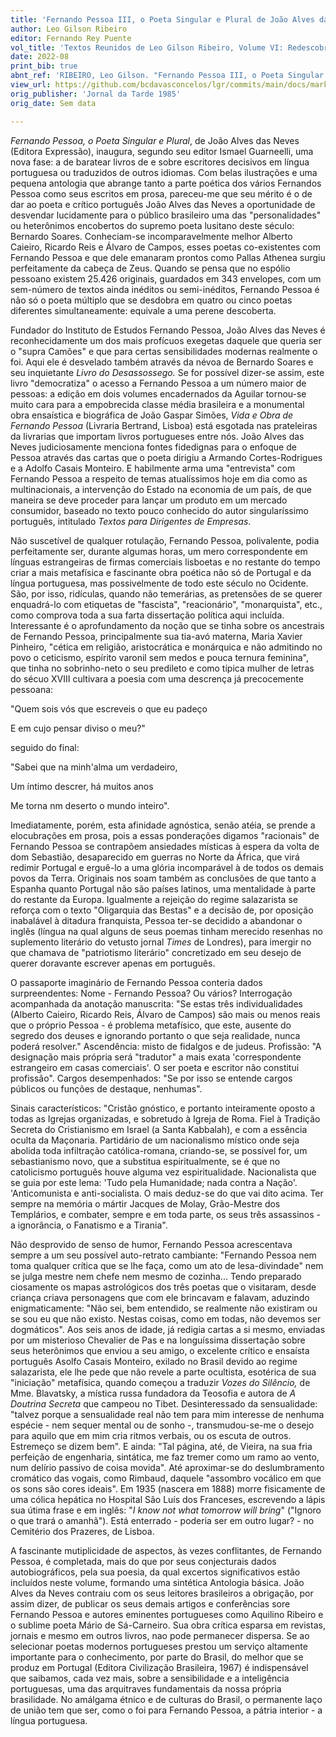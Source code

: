 ```yaml
---
title: 'Fernando Pessoa III, o Poeta Singular e Plural de João Alves das Neves (Editora Expressão)'
author: Leo Gilson Ribeiro
editor: Fernando Rey Puente
vol_title: 'Textos Reunidos de Leo Gilson Ribeiro, Volume VI: Redescobrindo Portugal: perfis e depoimentos de alguns escritores portugueses'
date: 2022-08
print_bib: true
abnt_ref: 'RIBEIRO, Leo Gilson. "Fernando Pessoa III, o Poeta Singular e Plural de João Alves das Neves (Editora Expressão)". In PUENTE, Fernando Rey (org.) <em>Textos Reunidos de Leo Gilson Ribeiro, Volume 6: Redescobrindo Portugal: perfis e depoimentos de alguns escritores portugueses</em>, 2022. Publicação original: Jornal da Tarde 1985, Sem data. URL: <a href="yml_view_url">https://github.com/bcdavasconcelos/lgr/commits/main/docs/markdown/volume-6/12-fernando-pessoa/02-fernando-pessoa-iii-o-poeta-singular-e-plural-de-joao-alves-das-neves-(editora-expressao)</a>'
view_url: https://github.com/bcdavasconcelos/lgr/commits/main/docs/markdown/volume-6/12-fernando-pessoa/02-fernando-pessoa-iii-o-poeta-singular-e-plural-de-joao-alves-das-neves-(editora-expressao)
orig_publisher: 'Jornal da Tarde 1985'
orig_date: Sem data

---
```


*Fernando Pessoa, o Poeta Singular e Plural*, de João Alves das Neves (Editora Expressão), inaugura, segundo seu editor Ismael Guarneelli, uma nova fase: a de baratear livros de e sobre escritores decisivos em língua portuguesa ou traduzidos de outros idiomas. Com belas ilustrações e uma pequena antologia que abrange tanto a parte poética dos vários Fernandos Pessoa como seus escritos em prosa, pareceu-me que seu mérito é o de dar ao poeta e crítico português João Alves das Neves a oportunidade de desvendar lucidamente para o público brasileiro uma das "personalidades" ou heterônimos encobertos do supremo poeta lusitano deste século: Bernardo Soares. Conheciam-se incomparavelmente melhor Alberto Caieiro, Ricardo Reis e Álvaro de Campos, esses poetas co-existentes com Fernando Pessoa e que dele emanaram prontos como Pallas Athenea surgiu perfeitamente da cabeça de Zeus. Quando se pensa que no espólio pessoano existem 25.426 originais, guardados em 343 envelopes, com um sem-número de textos ainda inéditos ou semi-inéditos, Fernando Pessoa é não só o poeta múltiplo que se desdobra em quatro ou cinco poetas diferentes simultaneamente: equivale a uma perene descoberta.

Fundador do Instituto de Estudos Fernando Pessoa, João Alves das Neves é reconhecidamente um dos mais profícuos exegetas daquele que queria ser o "supra Camões" e que para certas sensibilidades modernas realmente o foi. Aqui ele é desvelado também através da névoa de Bernardo Soares e seu inquietante *Livro do Desassossego.* Se for possível dizer-se assim, este livro "democratiza" o acesso a Fernando Pessoa a um número maior de pessoas: a edição em dois volumes encadernados da Aguilar tornou-se muito cara para a empobrecida classe média brasileira e a monumental obra ensaística e biográfica de João Gaspar Simões, *Vida e Obra de Fernando Pessoa* (Livraria Bertrand, Lisboa) está esgotada nas prateleiras da livrarias que importam livros portugueses entre nós. João Alves das Neves judiciosamente menciona fontes fidedignas para o enfoque de Pessoa através das cartas que o poeta dirigiu a Armando Cortes-Rodrigues e a Adolfo Casais Monteiro. E habilmente arma uma "entrevista" com Fernando Pessoa a respeito de temas atualíssimos hoje em dia como as multinacionais, a intervenção do Estado na economia de um país, de que maneira se deve proceder para lançar um produto em um mercado consumidor, baseado no texto pouco conhecido do autor singularíssimo português, intitulado *Textos para Dirigentes de Empresas*.

Não suscetível de qualquer rotulação, Fernando Pessoa, polivalente, podia perfeitamente ser, durante algumas horas, um mero correspondente em línguas estrangeiras de firmas comerciais lisboetas e no restante do tempo criar a mais metafísica e fascinante obra poética não só de Portugal e da língua portuguesa, mas possivelmente de todo este século no Ocidente. São, por isso, ridículas, quando não temerárias, as pretensões de se querer enquadrá-lo com etiquetas de "fascista", "reacionário", "monarquista", etc., como comprova toda a sua farta dissertação política aqui incluída. Interessante é o aprofundamento da noção que se tinha sobre os ancestrais de Fernando Pessoa, principalmente sua tia-avó materna, Maria Xavier Pinheiro, "cética em religião, aristocrática e monárquica e não admitindo no povo o ceticismo, espírito varonil sem medos e pouca ternura feminina", que tinha no sobrinho-neto o seu predileto e como típica mulher de letras do sécuo XVIII cultivara a poesia com uma descrença já precocemente pessoana:

"Quem sois vós que escreveis o que eu padeço

E em cujo pensar diviso o meu?"

seguido do final:

"Sabei que na minh'alma um verdadeiro,

Um íntimo descrer, há muitos anos

Me torna nm deserto o mundo inteiro".

Imediatamente, porém, esta afinidade agnóstica, senão atéia, se prende a elocubrações em prosa, pois a essas ponderações digamos "racionais" de Fernando Pessoa se contrapõem ansiedades místicas à espera da volta de dom Sebastião, desaparecido em guerras no Norte da África, que virá redimir Portugal e erguê-lo a uma glória incomparável à de todos os demais povos da Terra. Originais nos soam também as conclusões de que tanto a Espanha quanto Portugal não são países latinos, uma mentalidade à parte do restante da Europa. Igualmente a rejeição do regime salazarista se reforça com o texto "Oligarquia das Bestas" e a decisão de, por oposição inabalável à ditadura franquista, Pessoa ter-se decidido a abandonar o inglês (língua na qual alguns de seus poemas tinham merecido resenhas no suplemento literário do vetusto jornal *Times* de Londres), para imergir no que chamava de "patriotismo literário" concretizado em seu desejo de querer doravante escrever apenas em português.

O passaporte imaginário de Fernando Pessoa conteria dados surpreendentes: Nome - Fernando Pessoa? Ou vários? Interrogação acompanhada da anotação manuscrita: "Se estas três individualidades (Alberto Caieiro, Ricardo Reis, Álvaro de Campos) são mais ou menos reais que o próprio Pessoa - é problema metafísico, que este, ausente do segredo dos deuses e ignorando portanto o que seja realidade, nunca poderá resolver." Ascendência: misto de fidalgos e de judeus. Profissão: "A designação mais própria será "tradutor" a mais exata 'correspondente estrangeiro em casas comerciais'. O ser poeta e escritor não constitui profissão". Cargos desempenhados: "Se por isso se entende cargos públicos ou funções de destaque, nenhumas".

Sinais característicos: "Cristão gnóstico, e portanto inteiramente oposto a todas as Igrejas organizadas, e sobretudo à Igreja de Roma. Fiel à Tradição Secreta do Cristianismo em Israel (a Santa Kabbalah), e com a essência oculta da Maçonaria. Partidário de um nacionalismo místico onde seja abolida toda infiltração católica-romana, criando-se, se possível for, um sebastianismo novo, que a substitua espiritualmente, se é que no catolicismo português houve alguma vez espiritualidade. Nacionalista que se guia por este lema: 'Tudo pela Humanidade; nada contra a Nação'. 'Anticomunista e anti-socialista. O mais deduz-se do que vai dito acima. Ter sempre na memória o mártir Jacques de Molay, Grão-Mestre dos Templários, e combater, sempre e em toda parte, os seus três assassinos - a ignorância, o Fanatismo e a Tirania".

Não desprovido de senso de humor, Fernando Pessoa acrescentava sempre a um seu possível auto-retrato cambiante: "Fernando Pessoa nem toma qualquer crítica que se lhe faça, como um ato de lesa-divindade" nem se julga mestre nem chefe nem mesmo de cozinha... Tendo preparado ciosamente os mapas astrológicos dos três poetas que o visitaram, desde criança criava personagens que com ele brincavam e falavam, aduzindo enigmaticamente: "Não sei, bem entendido, se realmente não existiram ou se sou eu que não existo. Nestas coisas, como em todas, não devemos ser dogmáticos". Aos seis anos de idade, já redigia cartas a si mesmo, enviadas por um misterioso Chevalier de Pas e na longuíssima dissertação sobre seus heterônimos que enviou a seu amigo, o excelente crítico e ensaísta português Asolfo Casais Monteiro, exilado no Brasil devido ao regime salazarista, ele lhe pede que não revele a parte ocultista, esotérica de sua "iniciação" metafísica, quando começou a traduzir *Vozes do Silêncio,* de Mme. Blavatsky, a mística russa fundadora da Teosofia e autora de *A Doutrina Secreta* que campeou no Tibet. Desinteressado da sensualidade: "talvez porque a sensualidade real não tem para mim interesse de nenhuma espécie - nem sequer mental ou de sonho -, transmudou-se-me o desejo para aquilo que em mim cria ritmos verbais, ou os escuta de outros. Estremeço se dizem bem". E ainda: "Tal página, até, de Vieira, na sua fria perfeição de engenharia, sintática, me faz tremer como um ramo ao vento, num delírio passivo de coisa movida". Até aproximar-se do deslumbramento cromático das vogais, como Rimbaud, daquele "assombro vocálico em que os sons são cores ideais". Em 1935 (nascera em 1888) morre fisicamente de uma cólica hepática no Hospital São Luís dos Franceses, escrevendo a lápis sua útima frase e em inglês: "*I know not what tomorrow will bring*" ("Ignoro o que trará o amanhã"). Está enterrado - poderia ser em outro lugar? - no Cemitério dos Prazeres, de Lisboa.

A fascinante mutiplicidade de aspectos, às vezes conflitantes, de Fernando Pessoa, é completada, mais do que por seus conjecturais dados autobiográficos, pela sua poesia, da qual excertos significativos estão incluídos neste volume, formando uma sintética Antologia básica. João Alves da Neves contraiu com os seus leitores brasileiros a obrigação, por assim dizer, de publicar os seus demais artigos e conferências sore Fernando Pessoa e autores eminentes portugueses como Aquilino Ribeiro e o sublime poeta Mário de Sá-Carneiro. Sua obra crítica esparsa em revistas, jornais e mesmo em outros livros, nao pode permanecer dispersa. Se ao selecionar poetas modernos portugueses prestou um serviço altamente importante para o conhecimento, por parte do Brasil, do melhor que se produz em Portugal (Editora Civilização Brasileira, 1967) é indispensável que saibamos, cada vez mais, sobre a sensibilidade e a inteligência portuguesas, uma das arquitraves fundamentais da nossa própria brasilidade. No amálgama étnico e de culturas do Brasil, o permanente laço de união tem que ser, como o foi para Fernando Pessoa, a pátria interior - a língua portuguesa.